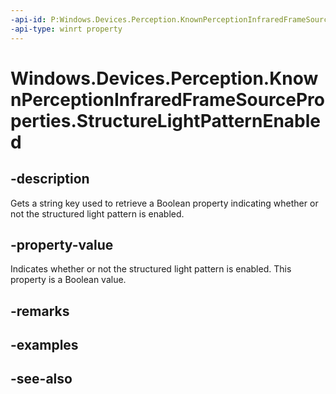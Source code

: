 ----api-id: P:Windows.Devices.Perception.KnownPerceptionInfraredFrameSourceProperties.StructureLightPatternEnabled
-api-type: winrt property
---<!-- Property syntaxpublic string StructureLightPatternEnabled { get; }--># Windows.Devices.Perception.KnownPerceptionInfraredFrameSourceProperties.StructureLightPatternEnabled## -descriptionGets a string key used to retrieve a Boolean property indicating whether or not the structured light pattern is enabled.## -property-valueIndicates whether or not the structured light pattern is enabled. This property is a Boolean value.## -remarks## -examples## -see-also